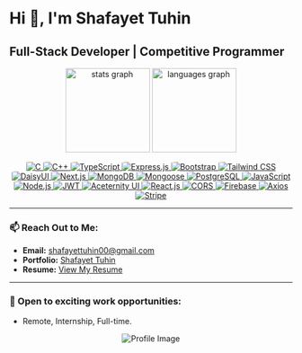 # Hi 👋, I'm Shafayet Tuhin

## Full-Stack Developer | Competitive Programmer

<div align="center">
  <img src="https://github-readme-stats.vercel.app/api?username=Shafayet-tuhin&hide_title=false&hide_rank=false&show_icons=true&include_all_commits=true&count_private=true&disable_animations=false&theme=dracula&locale=en&hide_border=false" height="150" alt="stats graph"  />
  <img src="https://github-readme-stats.vercel.app/api/top-langs?username=Shafayet-tuhin&locale=en&hide_title=false&layout=compact&card_width=320&langs_count=5&theme=dracula&hide_border=false" height="150" alt="languages graph"  />
</div>

<p align="center">
  <a href="https://en.wikipedia.org/wiki/C_(programming_language)">
    <img src="https://img.shields.io/badge/-C-blue?style=for-the-badge&logo=c" alt="C" style="border-radius: 10%;" />
  </a>
  <a href="https://en.wikipedia.org/wiki/C%2B%2B">
    <img src="https://img.shields.io/badge/-C%2B%2B-blue?style=for-the-badge&logo=c%2B%2B" alt="C++" style="border-radius: 10%;" />
  </a>
  <a href="https://www.typescriptlang.org/">
    <img src="https://img.shields.io/badge/-TypeScript-blue?style=for-the-badge&logo=typescript" alt="TypeScript" style="border-radius: 10%;" />
  </a>
  <a href="https://expressjs.com/">
    <img src="https://img.shields.io/badge/-Express.js-lightgrey?style=for-the-badge&logo=express" alt="Express.js" style="border-radius: 10%;" />
  </a>
  <a href="https://getbootstrap.com/">
    <img src="https://img.shields.io/badge/-Bootstrap-purple?style=for-the-badge&logo=bootstrap" alt="Bootstrap" style="border-radius: 10%;" />
  </a>
  <a href="https://tailwindcss.com/">
    <img src="https://img.shields.io/badge/-Tailwind_CSS-lightblue?style=for-the-badge&logo=tailwind-css" alt="Tailwind CSS" style="border-radius: 10%;" />
  </a>
  <a href="https://daisyui.com/">
    <img src="https://img.shields.io/badge/-DaisyUI-green?style=for-the-badge&logo=daisyui" alt="DaisyUI" style="border-radius: 10%;" />
  </a>
  <a href="https://nextjs.org/">
    <img src="https://img.shields.io/badge/-Next.js-black?style=for-the-badge&logo=next.js" alt="Next.js" style="border-radius: 10%;" />
  </a>
  <a href="https://www.mongodb.com/">
    <img src="https://img.shields.io/badge/-MongoDB-green?style=for-the-badge&logo=mongodb" alt="MongoDB" style="border-radius: 10%;" />
  </a>
  <a href="https://mongoosejs.com/">
    <img src="https://img.shields.io/badge/-Mongoose-orange?style=for-the-badge&logo=mongoose" alt="Mongoose" style="border-radius: 10%;" />
  </a>
  <a href="https://www.postgresql.org/">
    <img src="https://img.shields.io/badge/-PostgreSQL-blue?style=for-the-badge&logo=postgresql" alt="PostgreSQL" style="border-radius: 10%;" />
  </a>
  <a href="https://developer.mozilla.org/en-US/docs/Web/JavaScript">
    <img src="https://img.shields.io/badge/-JavaScript-yellow?style=for-the-badge&logo=javascript" alt="JavaScript" style="border-radius: 10%;" />
  </a>
  <a href="https://nodejs.org/">
    <img src="https://img.shields.io/badge/-Node.js-green?style=for-the-badge&logo=node.js" alt="Node.js" style="border-radius: 10%;" />
  </a>
  <a href="https://jwt.io/">
    <img src="https://img.shields.io/badge/-JWT-yellow?style=for-the-badge&logo=json-web-tokens" alt="JWT" style="border-radius: 10%;" />
  </a>
  <a href="https://aceternityui.com/">
    <img src="https://img.shields.io/badge/-Aceternity_UI-darkblue?style=for-the-badge&logo=aceternity" alt="Aceternity UI" style="border-radius: 10%;" />
  </a>
  <a href="https://reactjs.org/">
    <img src="https://img.shields.io/badge/-React-blue?style=for-the-badge&logo=react" alt="React.js" style="border-radius: 10%;" />
  </a>
  <a href="https://developer.mozilla.org/en-US/docs/Web/HTTP/CORS">
    <img src="https://img.shields.io/badge/-CORS-lightgrey?style=for-the-badge&logo=cors" alt="CORS" style="border-radius: 10%;" />
  </a>
  <a href="https://firebase.google.com/">
    <img src="https://img.shields.io/badge/-Firebase-orange?style=for-the-badge&logo=firebase" alt="Firebase" style="border-radius: 10%;" />
  </a>
  <a href="https://axios-http.com/">
    <img src="https://img.shields.io/badge/-Axios-darkblue?style=for-the-badge&logo=axios" alt="Axios" style="border-radius: 10%;" />
  </a>
  <a href="https://stripe.com/">
    <img src="https://img.shields.io/badge/-Stripe-purple?style=for-the-badge&logo=stripe" alt="Stripe" style="border-radius: 10%;" />
  </a>
</p>

---

### 📫 Reach Out to Me:
- **Email:** [shafayettuhin00@gmail.com](mailto:shafayettuhin00@gmail.com)
- **Portfolio:** [Shafayet Tuhin](https://shafayet-tuhin.netlify.app/)
- **Resume:** [View My Resume](https://drive.google.com/file/d/1WpRp06LUI9pJp1easFJ3AY0shyeRpqmh/view)

---

### 👯 Open to exciting work opportunities:
- Remote, Internship, Full-time.

<p align="center">
  <img src="https://camo.githubusercontent.com/7de37139d0b4c1ce40865e799b446c0e963a3dd8fb68d239707237c40604fa3d/68747470733a2f2f63646e2e6472696262626c652e636f6d2f75736572732f3733303730332f73637265656e73686f74732f363538313234332f6176656e746f2e676966" alt="Profile Image" />
</p>
